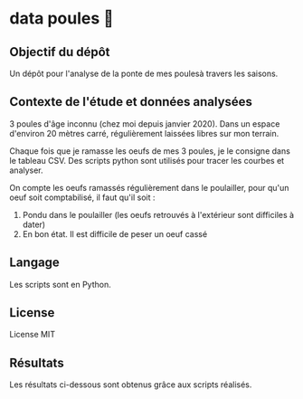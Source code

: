 # data poules :chicken:

## Objectif du dépôt

Un dépôt pour l'analyse de la ponte de mes poulesà travers les saisons.

## Contexte de l'étude et données analysées
3 poules d'âge inconnu (chez moi depuis janvier 2020). Dans un espace d'environ 20 mètres carré, régulièrement laissées libres sur mon terrain.

Chaque fois que je ramasse les oeufs de mes 3 poules, je le consigne dans le tableau CSV. Des scripts python sont utilisés pour tracer les courbes et analyser.
 
On compte les oeufs ramassés régulièrement dans le poulailler, pour qu'un oeuf soit comptabilisé, il faut qu'il soit :
1. Pondu dans le poulailler (les oeufs retrouvés à l'extérieur sont difficiles à dater)
2. En bon état. Il est difficile de peser un oeuf cassé
 
## Langage
Les scripts sont en Python.

## License
License MIT

## Résultats
Les résultats ci-dessous sont obtenus grâce aux scripts réalisés.
